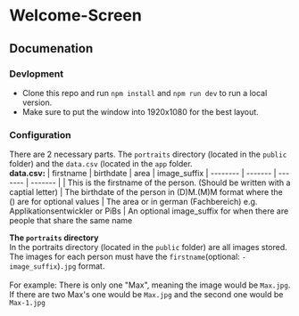 # Welcome-Screen

## Documenation
### Devlopment
- Clone this repo and run `npm install` and `npm run dev` to run a local version.
- Make sure to put the window into 1920x1080 for the best layout.
### Configuration
There are 2 necessary parts. The `portraits` directory (located in the `public` folder) and the `data.csv` (located in the `app` folder.
<br/>
**data.csv:**
| firstname | birthdate | area | image_suffix
| -------- | ------- | ------- | ------- |
| This is the firstname of the person. (Should be written with a captial letter)  | The birthdate of the person in (D)M.(M)M format where the () are for optional values | The area or in german (Fachbereich) e.g. Applikationsentwickler or PiBs | An optional image_suffix for when there are people that share the same name

**The `portraits` directory**<br/>
In the portraits directory (located in the `public` folder) are all images stored. The images for each person must have the `firstname`(optional: `-image_suffix`)`.jpg` format. <br/><br/>
For example: There is only one "Max", meaning the image would be `Max.jpg`. <br/>If there are two Max's one would be `Max.jpg` and the second one would be `Max-1.jpg`
